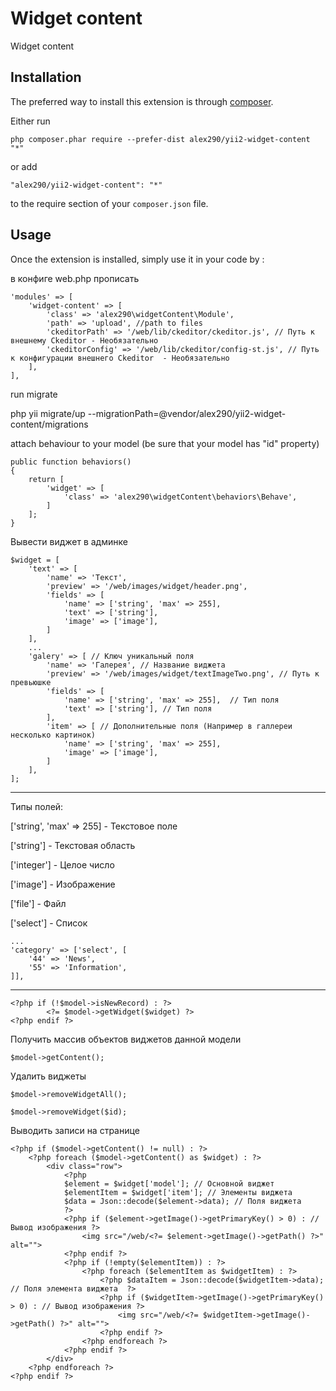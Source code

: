 Widget content
==============
Widget content

Installation
------------

The preferred way to install this extension is through [composer](http://getcomposer.org/download/).

Either run

```
php composer.phar require --prefer-dist alex290/yii2-widget-content "*"
```

or add

```
"alex290/yii2-widget-content": "*"
```

to the require section of your `composer.json` file.


Usage
-----

Once the extension is installed, simply use it in your code by  :

в конфиге web.php прописать

    'modules' => [
        'widget-content' => [
            'class' => 'alex290\widgetContent\Module',
            'path' => 'upload', //path to files
            'ckeditorPath' => '/web/lib/ckeditor/ckeditor.js', // Путь к внешнему Ckeditor - Необязательно
            'ckeditorConfig' => '/web/lib/ckeditor/config-st.js', // Путь к конфигурации внешнего Ckeditor  - Необязательно
        ],
    ],

run migrate

php yii migrate/up --migrationPath=@vendor/alex290/yii2-widget-content/migrations

attach behaviour to your model (be sure that your model has "id" property)

    public function behaviors()
    {
        return [
            'widget' => [
                'class' => 'alex290\widgetContent\behaviors\Behave',
            ]
        ];
    }


Вывести виджет в админке

    $widget = [
        'text' => [
            'name' => 'Текст',
            'preview' => '/web/images/widget/header.png',
            'fields' => [
                'name' => ['string', 'max' => 255],
                'text' => ['string'],
                'image' => ['image'],
            ]
        ],
		...
        'galery' => [ // Ключ уникальный поля 
            'name' => 'Галерея', // Название виджета
            'preview' => '/web/images/widget/textImageTwo.png', // Путь к превьюшке
            'fields' => [
                'name' => ['string', 'max' => 255],  // Тип поля
                'text' => ['string'], // Тип поля
            ],
            'item' => [ // Дополнительные поля (Например в галлереи несколько картинок)
                'name' => ['string', 'max' => 255], 
                'image' => ['image'],
            ]
        ],
    ];

----------

Типы полей:

['string', 'max' => 255] - Текстовое поле

['string'] - Текстовая область

['integer'] - Целое число

['image'] - Изображение

['file'] - Файл 

['select'] - Список 

    ...
    'category' => ['select', [
        '44' => 'News',
        '55' => 'Information',
    ]], 

----------


    <?php if (!$model->isNewRecord) : ?>
    		<?= $model->getWidget($widget) ?>
    <?php endif ?>

Получить массив объектов виджетов данной модели

    $model->getContent();


Удалить виджеты

    $model->removeWidgetAll();

    $model->removeWidget($id);
    
Выводить записи на странице
    
    <?php if ($model->getContent() != null) : ?>
        <?php foreach ($model->getContent() as $widget) : ?>
            <div class="row">
                <?php
                $element = $widget['model']; // Основной виджет
                $elementItem = $widget['item']; // Элементы виджета
                $data = Json::decode($element->data); // Поля виджета
                ?>
                <?php if ($element->getImage()->getPrimaryKey() > 0) : // Вывод изображения ?>
                    <img src="/web/<?= $element->getImage()->getPath() ?>" alt="">
                <?php endif ?>
                <?php if (!empty($elementItem)) : ?>
                    <?php foreach ($elementItem as $widgetItem) : ?>
                        <?php $dataItem = Json::decode($widgetItem->data); // Поля элемента виджета  ?>
                        <?php if ($widgetItem->getImage()->getPrimaryKey() > 0) : // Вывод изображения ?>
                            <img src="/web/<?= $widgetItem->getImage()->getPath() ?>" alt="">
                        <?php endif ?>
                    <?php endforeach ?>
                <?php endif ?>
            </div>
        <?php endforeach ?>
    <?php endif ?>
    
